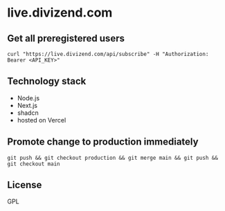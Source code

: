 # live.divizend.com

## Get all preregistered users

```
curl "https://live.divizend.com/api/subscribe" -H "Authorization: Bearer <API_KEY>"
```

## Technology stack

- Node.js
- Next.js
- shadcn
- hosted on Vercel

## Promote change to production immediately

```
git push && git checkout production && git merge main && git push && git checkout main
```

## License

GPL
